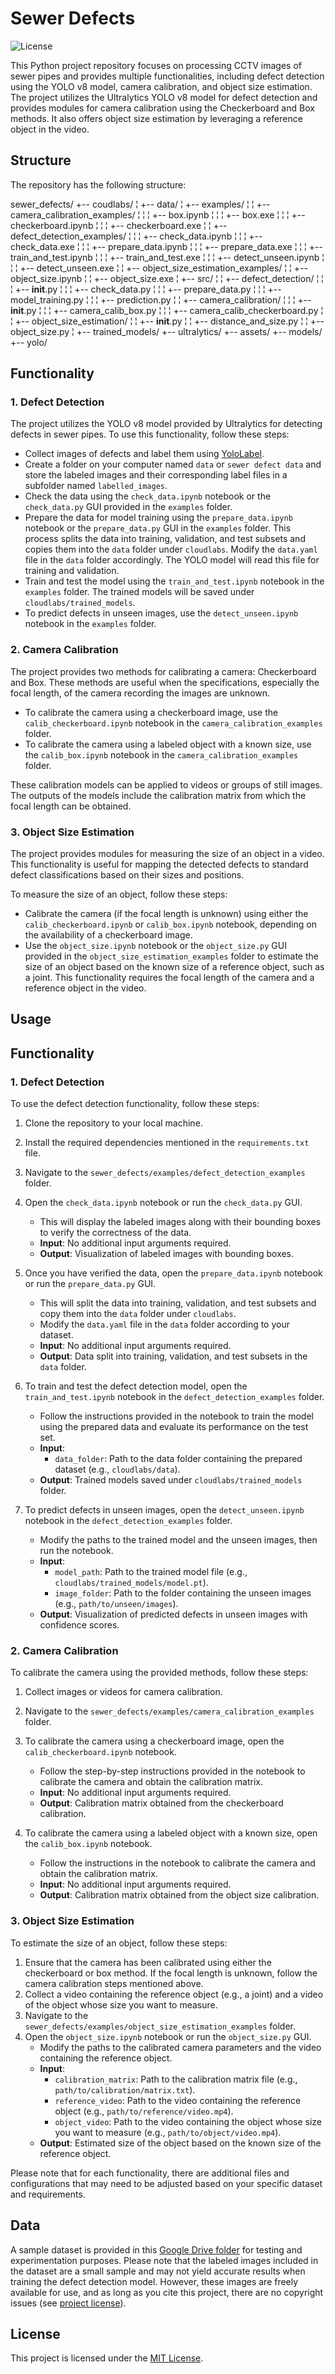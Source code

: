 # Sewer Defects

![License](https://img.shields.io/github/license/ehsankazemi47/sewer_defects)

This Python project repository focuses on processing CCTV images of sewer pipes and provides multiple functionalities, including defect detection using the YOLO v8 model, camera calibration, and object size estimation. The project utilizes the Ultralytics YOLO v8 model for defect detection and provides modules for camera calibration using the Checkerboard and Box methods. It also offers object size estimation by leveraging a reference object in the video.

## Structure

The repository has the following structure:

sewer_defects/
+-- coudlabs/
¦   +-- data/
¦   +-- examples/
¦   ¦   +-- camera_calibration_examples/
¦   ¦   ¦   +-- box.ipynb
¦   ¦   ¦   +-- box.exe
¦   ¦   ¦   +-- checkerboard.ipynb
¦   ¦   ¦   +-- checkerboard.exe
¦   ¦   +-- defect_detection_examples/
¦   ¦   ¦   +-- check_data.ipynb
¦   ¦   ¦   +-- check_data.exe
¦   ¦   ¦   +-- prepare_data.ipynb
¦   ¦   ¦   +-- prepare_data.exe
¦   ¦   ¦   +-- train_and_test.ipynb
¦   ¦   ¦   +-- train_and_test.exe
¦   ¦   ¦   +-- detect_unseen.ipynb
¦   ¦   ¦   +-- detect_unseen.exe
¦   ¦   +-- object_size_estimation_examples/
¦   ¦       +-- object_size.ipynb
¦   ¦       +-- object_size.exe
¦   +-- src/
¦   ¦   +-- defect_detection/
¦   ¦   ¦   +-- __init__.py
¦   ¦   ¦   +-- check_data.py
¦   ¦   ¦   +-- prepare_data.py
¦   ¦   ¦   +-- model_training.py
¦   ¦   ¦   +-- prediction.py
¦   ¦   +-- camera_calibration/
¦   ¦   ¦   +-- __init__.py
¦   ¦   ¦   +-- camera_calib_box.py
¦   ¦   ¦   +-- camera_calib_checkerboard.py
¦   ¦   +-- object_size_estimation/
¦   ¦       +-- __init__.py
¦   ¦       +-- distance_and_size.py
¦   ¦       +-- object_size.py
¦   +-- trained_models/
+-- ultralytics/
    +-- assets/
    +-- models/
    +-- yolo/

## Functionality

### 1. Defect Detection

The project utilizes the YOLO v8 model provided by Ultralytics for detecting defects in sewer pipes. To use this functionality, follow these steps:

- Collect images of defects and label them using [YoloLabel](https://github.com/developer0hye/Yolo_Label).
- Create a folder on your computer named `data` or `sewer defect data` and store the labeled images and their corresponding label files in a subfolder named `labelled_images`.
- Check the data using the `check_data.ipynb` notebook or the `check_data.py` GUI provided in the `examples` folder.
- Prepare the data for model training using the `prepare_data.ipynb` notebook or the `prepare_data.py` GUI in the `examples` folder. This process splits the data into training, validation, and test subsets and copies them into the `data` folder under `cloudlabs`. Modify the `data.yaml` file in the `data` folder accordingly. The YOLO model will read this file for training and validation.
- Train and test the model using the `train_and_test.ipynb` notebook in the `examples` folder. The trained models will be saved under `cloudlabs/trained_models`.
- To predict defects in unseen images, use the `detect_unseen.ipynb` notebook in the `examples` folder.

### 2. Camera Calibration

The project provides two methods for calibrating a camera: Checkerboard and Box. These methods are useful when the specifications, especially the focal length, of the camera recording the images are unknown.

- To calibrate the camera using a checkerboard image, use the `calib_checkerboard.ipynb` notebook in the `camera_calibration_examples` folder.
- To calibrate the camera using a labeled object with a known size, use the `calib_box.ipynb` notebook in the `camera_calibration_examples` folder.

These calibration models can be applied to videos or groups of still images. The outputs of the models include the calibration matrix from which the focal length can be obtained.

### 3. Object Size Estimation

The project provides modules for measuring the size of an object in a video. This functionality is useful for mapping the detected defects to standard defect classifications based on their sizes and positions.

To measure the size of an object, follow these steps:

- Calibrate the camera (if the focal length is unknown) using either the `calib_checkerboard.ipynb` or `calib_box.ipynb` notebook, depending on the availability of a checkerboard image.
- Use the `object_size.ipynb` notebook or the `object_size.py` GUI provided in the `object_size_estimation_examples` folder to estimate the size of an object based on the known size of a reference object, such as a joint. This functionality requires the focal length of the camera and a reference object in the video.

## Usage

## Functionality

### 1. Defect Detection

To use the defect detection functionality, follow these steps:

1. Clone the repository to your local machine.
2. Install the required dependencies mentioned in the `requirements.txt` file.
3. Navigate to the `sewer_defects/examples/defect_detection_examples` folder.
4. Open the `check_data.ipynb` notebook or run the `check_data.py` GUI.
   - This will display the labeled images along with their bounding boxes to verify the correctness of the data.
   - **Input**: No additional input arguments required.
   - **Output**: Visualization of labeled images with bounding boxes.

5. Once you have verified the data, open the `prepare_data.ipynb` notebook or run the `prepare_data.py` GUI.
   - This will split the data into training, validation, and test subsets and copy them into the `data` folder under `cloudlabs`.
   - Modify the `data.yaml` file in the `data` folder according to your dataset.
   - **Input**: No additional input arguments required.
   - **Output**: Data split into training, validation, and test subsets in the `data` folder.

6. To train and test the defect detection model, open the `train_and_test.ipynb` notebook in the `defect_detection_examples` folder.
   - Follow the instructions provided in the notebook to train the model using the prepared data and evaluate its performance on the test set.
   - **Input**:
     - `data_folder`: Path to the data folder containing the prepared dataset (e.g., `cloudlabs/data`).
   - **Output**: Trained models saved under `cloudlabs/trained_models` folder.

7. To predict defects in unseen images, open the `detect_unseen.ipynb` notebook in the `defect_detection_examples` folder.
   - Modify the paths to the trained model and the unseen images, then run the notebook.
   - **Input**:
     - `model_path`: Path to the trained model file (e.g., `cloudlabs/trained_models/model.pt`).
     - `image_folder`: Path to the folder containing the unseen images (e.g., `path/to/unseen/images`).
   - **Output**: Visualization of predicted defects in unseen images with confidence scores.

### 2. Camera Calibration

To calibrate the camera using the provided methods, follow these steps:

1. Collect images or videos for camera calibration.
2. Navigate to the `sewer_defects/examples/camera_calibration_examples` folder.
3. To calibrate the camera using a checkerboard image, open the `calib_checkerboard.ipynb` notebook.
   - Follow the step-by-step instructions provided in the notebook to calibrate the camera and obtain the calibration matrix.
   - **Input**: No additional input arguments required.
   - **Output**: Calibration matrix obtained from the checkerboard calibration.

4. To calibrate the camera using a labeled object with a known size, open the `calib_box.ipynb` notebook.
   - Follow the instructions in the notebook to calibrate the camera and obtain the calibration matrix.
   - **Input**: No additional input arguments required.
   - **Output**: Calibration matrix obtained from the object size calibration.

### 3. Object Size Estimation

To estimate the size of an object, follow these steps:

1. Ensure that the camera has been calibrated using either the checkerboard or box method. If the focal length is unknown, follow the camera calibration steps mentioned above.
2. Collect a video containing the reference object (e.g., a joint) and a video of the object whose size you want to measure.
3. Navigate to the `sewer_defects/examples/object_size_estimation_examples` folder.
4. Open the `object_size.ipynb` notebook or run the `object_size.py` GUI.
   - Modify the paths to the calibrated camera parameters and the video containing the reference object.
   - **Input**:
     - `calibration_matrix`: Path to the calibration matrix file (e.g., `path/to/calibration/matrix.txt`).
     - `reference_video`: Path to the video containing the reference object (e.g., `path/to/reference/video.mp4`).
     - `object_video`: Path to the video containing the object whose size you want to measure (e.g., `path/to/object/video.mp4`).
   - **Output**: Estimated size of the object based on the known size of the reference object.

Please note that for each functionality, there are additional files and configurations that may need to be adjusted based on your specific dataset and requirements.


## Data

A sample dataset is provided in this [Google Drive folder](https://drive.google.com/drive/u/1/folders/1BoLSWbCj6WimaW4-Wca3CPkpgW5HJUqH) for testing and experimentation purposes. Please note that the labeled images included in the dataset are a small sample and may not yield accurate results when training the defect detection model. However, these images are freely available for use, and as long as you cite this project, there are no copyright issues (see [project license](https://github.com/ehsankazemi47/sewer_defects/blob/coudlabs/LICENSE)).

## License

This project is licensed under the [MIT License](LICENSE).
